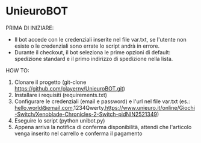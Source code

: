 # UnieuroBOT
 
PRIMA DI INIZIARE:
- Il bot accede con le credenziali inserite nel file var.txt, se l'utente non esiste o le credenziali sono errate lo script andrà in errore.
- Durante il checkout, il bot seleziona le prime opzioni di default: spedizione standard e il primo indirizzo di spedizione nella lista.
 
HOW TO:
1. Clonare il progetto (git-clone https://github.com/playerny/UnieuroBOT.git)
2. Installare i requisiti (requirements.txt)
3. Configurare le credenziali (email e password) e l'url nel file var.txt (es.: hello.world@email.com,1234Qwerty,https://www.unieuro.it/online/Giochi-Switch/Xenoblade-Chronicles-2-Switch-pidNIN2521349)
4. Eseguire lo script (python unibot.py)
5. Appena arriva la notifica di conferma disponibilità, attendi che l'articolo venga inserito nel carrello e conferma il pagamento
